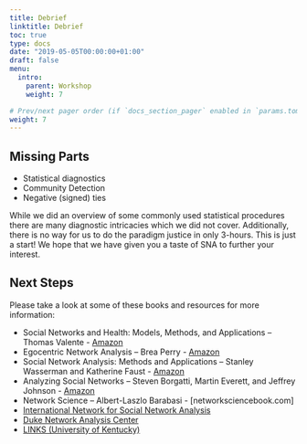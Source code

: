 ```yaml
---
title: Debrief
linktitle: Debrief
toc: true
type: docs
date: "2019-05-05T00:00:00+01:00"
draft: false
menu:
  intro:
    parent: Workshop 
    weight: 7

# Prev/next pager order (if `docs_section_pager` enabled in `params.toml`)
weight: 7
---
```


## Missing Parts

- Statistical diagnostics
- Community Detection
- Negative (signed) ties

While we did an overview of some commonly used statistical procedures there are many diagnostic intricacies which we did not cover. Additionally, there is no way for us to do the paradigm justice in only 3-hours. This is just a start! We hope that we have given you a taste of SNA to further your interest.

## Next Steps

Please take a look at some of these books and resources for more information:

- Social Networks and Health: Models, Methods, and Applications – Thomas Valente - [Amazon](https://www.amazon.com/Social-Networks-Health-Methods-Applications/dp/0195301013/ref=asc_df_0195301013/?tag=hyprod-20&linkCode=df0&hvadid=312400961658&hvpos=1o1&hvnetw=g&hvrand=2888476735777840318&hvpone=&hvptwo=&hvqmt=&hvdev=c&hvdvcmdl=&hvlocint=&hvlocphy=9027503&hvtargid=pla-416564277960&psc=1)
- Egocentric Network Analysis – Brea Perry - [Amazon](https://www.amazon.com/Egocentric-Network-Analysis-Foundations-Structural/dp/1107579317/ref=sr_1_1?crid=1853H1VE30OK3&keywords=egocentric+network+analysis+foundations%2C+methods%2C+and+models&qid=1579548234&s=books&sprefix=egocentric+%2Cstripbooks%2C156&sr=1-1)
- Social Network Analysis: Methods and Applications – Stanley Wasserman and Katherine Faust - [Amazon](https://www.amazon.com/Social-Network-Analysis-Applications-Structural/dp/0521387078/ref=pd_sbs_14_4/130-2231071-3991212?_encoding=UTF8&pd_rd_i=0521387078&pd_rd_r=a4ea5f80-73d9-4c6a-aaef-fb0c3072b1fa&pd_rd_w=qjQYG&pd_rd_wg=y02mo&pf_rd_p=bdd201df-734f-454e-883c-73b0d8ccd4c3&pf_rd_r=78FPCMSF4ZPHD93F371Q&psc=1&refRID=78FPCMSF4ZPHD93F371Q)
- Analyzing Social Networks – Steven Borgatti, Martin Everett, and Jeffrey Johnson - [Amazon](https://www.amazon.com/Analyzing-Social-Networks-Stephen-Borgatti/dp/1526404109/ref=pd_sbs_14_img_0/130-2231071-3991212?_encoding=UTF8&pd_rd_i=1526404109&pd_rd_r=fc31f99e-e051-426c-8b61-99e15dc62bd2&pd_rd_w=xFAjo&pd_rd_wg=ecW7h&pf_rd_p=5cfcfe89-300f-47d2-b1ad-a4e27203a02a&pf_rd_r=P3Q4RYX569W0S0WQ91VC&psc=1&refRID=P3Q4RYX569W0S0WQ91VC)
- Network Science – Albert-Laszlo Barabasi - [networksciencebook.com]
- [International Network for Social Network Analysis](https://www.insna.org/)
- [Duke Network Analysis Center](https://dnac.ssri.duke.edu/)
- [LINKS (University of Kentucky)](https://sites.google.com/site/uklinkscenter/)
